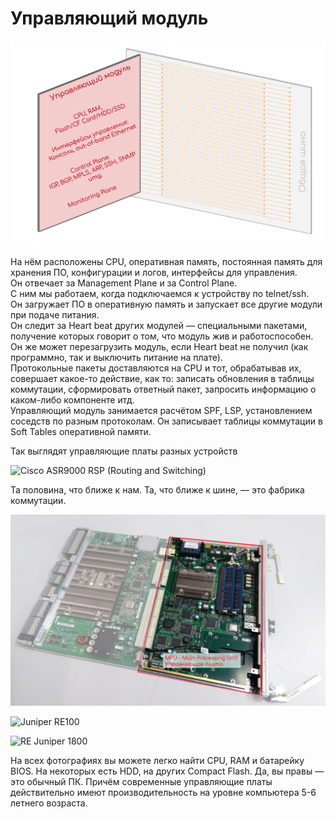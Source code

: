 # Управляющий модуль

![](../../.gitbook/assets/image-68.png)

На нём расположены CPU, оперативная память, постоянная память для хранения ПО, конфигурации и логов, интерфейсы для управления.  
Он отвечает за Management Plane и за Control Plane.  
С ним мы работаем, когда подключаемся к устройству по telnet/ssh.  
Он загружает ПО в оперативную память и запускает все другие модули при подаче питания.  
Он следит за Heart beat других модулей — специальными пакетами, получение которых говорит о том, что модуль жив и работоспособен.  
Он же может перезагрузить модуль, если Heart beat не получил \(как программно, так и выключить питание на плате\).  
Протокольные пакеты доставляются на CPU и тот, обрабатывав их, совершает какое-то действие, как то: записать обновления в таблицы коммутации, сформировать ответный пакет, запросить информацию о каком-либо компоненте итд.  
Управляющий модуль занимается расчётом SPF, LSP, установлением соседств по разным протоколам. Он записывает таблицы коммутации в Soft Tables оперативной памяти.

Так выглядят управляющие платы разных устройств

![Cisco ASR9000 RSP \(Routing and Switching\)](../../.gitbook/assets/image-179.png)

Та половина, что ближе к нам. Та, что ближе к шине, — это фабрика коммутации.

![Huawei NE40E-X8 MPU](../../.gitbook/assets/image-41.png)

![Juniper RE100](../../.gitbook/assets/image-152.png)

![RE Juniper 1800](../../.gitbook/assets/image-15.png)

На всех фотографиях вы можете легко найти CPU, RAM и батарейку BIOS. На некоторых есть HDD, на других Compact Flash. Да, вы правы — это обычный ПК. Причём современные управляющие платы действительно имеют производительность на уровне компьютера 5-6 летнего возраста.

